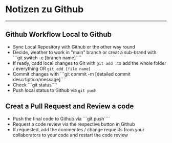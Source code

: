 # Notizen zu Github
---
## Github Workflow Local to Github

- Sync Local Repository with Github or the other way round
- Decide, weather to work in "main" branch or creat a sub-brand with ```git switch -c [branch name]````
- If ready, cadd local changes to Git with ```git add .```to add the whole folder / everything OR ```git add [file name]```
- Commit changes with ```git commit -m [detailed commit descrtiption/message]````
- Check ```git status````
- Push local status to Github via ```git push```

## Creat a Pull Request and Review a code

- Push the final code to Github via ```git push````
- Request a code review via the respective button in Github
- If requested, add the commentes / change requests from your collaborators to your code and restart the code review

